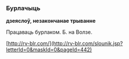 ### Бурлачыць
**дзеяслоў, незакончанае трыванне**

Працаваць бурлаком. Б. на Волзе.

<a rel="author">[http://rv-blr.com/](http://rv-blr.com/slounik.jsp?letterId=0&maskId=0&pageId=442)</a>
